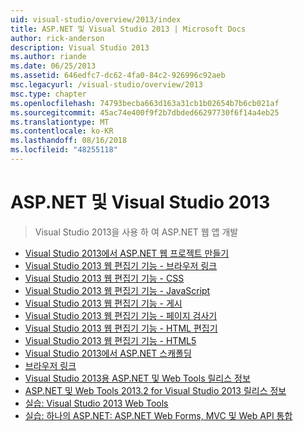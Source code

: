 ```yaml
---
uid: visual-studio/overview/2013/index
title: ASP.NET 및 Visual Studio 2013 | Microsoft Docs
author: rick-anderson
description: Visual Studio 2013
ms.author: riande
ms.date: 06/25/2013
ms.assetid: 646edfc7-dc62-4fa0-84c2-926996c92aeb
msc.legacyurl: /visual-studio/overview/2013
msc.type: chapter
ms.openlocfilehash: 74793becba663d163a31cb1b02654b7b6cb021af
ms.sourcegitcommit: 45ac74e400f9f2b7dbded66297730f6f14a4eb25
ms.translationtype: MT
ms.contentlocale: ko-KR
ms.lasthandoff: 08/16/2018
ms.locfileid: "48255118"
---
```

<a name="aspnet-and-visual-studio-2013"></a>ASP.NET 및 Visual Studio 2013
====================
> Visual Studio 2013을 사용 하 여 ASP.NET 웹 앱 개발


- [Visual Studio 2013에서 ASP.NET 웹 프로젝트 만들기](creating-web-projects-in-visual-studio.md)
- [Visual Studio 2013 웹 편집기 기능 - 브라우저 링크](visual-studio-2013-web-editor-features-browser-link.md)
- [Visual Studio 2013 웹 편집기 기능 - CSS](visual-studio-2013-web-editor-features-css.md)
- [Visual Studio 2013 웹 편집기 기능 - JavaScript](visual-studio-2013-web-editor-features-javascript.md)
- [Visual Studio 2013 웹 편집기 기능 - 게시](visual-studio-2013-web-editor-features-publishing.md)
- [Visual Studio 2013 웹 편집기 기능 - 페이지 검사기](visual-studio-2013-web-editor-features-page-inspector.md)
- [Visual Studio 2013 웹 편집기 기능 - HTML 편집기](visual-studio-2013-web-editor-features-html-editor.md)
- [Visual Studio 2013 웹 편집기 기능 - HTML5](visual-studio-2013-web-editor-features-html5.md)
- [Visual Studio 2013에서 ASP.NET 스캐폴딩](aspnet-scaffolding-overview.md)
- [브라우저 링크](using-browser-link.md)
- [Visual Studio 2013용 ASP.NET 및 Web Tools 릴리스 정보](release-notes.md)
- [ASP.NET 및 Web Tools 2013.2 for Visual Studio 2013 릴리스 정보](aspnet-and-web-tools-20132-preview-for-visual-studio-2013-release-notes.md)
- [실습: Visual Studio 2013 Web Tools](visual-studio-2013-web-tools.md)
- [실습: 하나의 ASP.NET: ASP.NET Web Forms, MVC 및 Web API 통합](one-aspnet-integrating-aspnet-web-forms-mvc-and-web-api.md)
